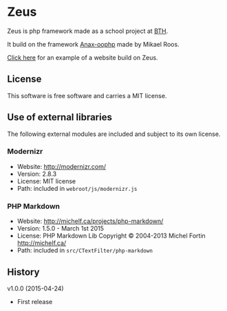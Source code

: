 Zeus
=========

Zeus is php framework made as a school project at [BTH](http://www.bth.se/eng).

It build on the framework [Anax-oophp](https://github.com/mosbth/Anax-oophp) made by Mikael Roos.

[Click here](http://www.student.bth.se/~vikj14/oophp/viktorplay/zeus/webroot/index.php) for an example of a website build on Zeus.

License
----------------
This software is free software and carries a MIT license.



Use of external libraries
-----------------------------------

The following external modules are included and subject to its own license.



### Modernizr
* Website: http://modernizr.com/
* Version: 2.8.3
* License: MIT license 
* Path: included in `webroot/js/modernizr.js`

### PHP Markdown
* Website: http://michelf.ca/projects/php-markdown/
* Version: 1.5.0 - March 1st 2015
* License: PHP Markdown Lib Copyright © 2004-2013 Michel Fortin http://michelf.ca/
* Path: included in `src/CTextFilter/php-markdown`


History
-----------------------------------

v1.0.0 (2015-04-24)

* First release 


